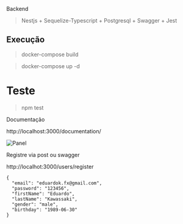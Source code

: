 
Backend
> Nestjs + Sequelize-Typescript + Postgresql + Swagger + Jest


## Execução

> docker-compose build

> docker-compose up -d

# Teste
>  npm test

Documentação

http://localhost:3000/documentation/


![Panel](https://i.ibb.co/yXQBZnm/Sem-t-tulo.jpg)

Registre via post ou swagger

http://localhot:3000/users/register
```
{
  "email": "eduardok.fx@gmail.com",
  "password": "123456",
  "firstName": "Eduardo",
  "lastName": "Kawassaki",
  "gender": "male",
  "birthday": "1989-06-30"
}
```
